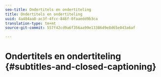 ```yaml
---
seo-title: Ondertitels en ondertiteling
title: Ondertitels en ondertiteling
uuid: 4a484aa8-ac3f-4fcc-846f-0faaedd9b3ca
translation-type: tm+mt
source-git-commit: 557f42cd9a6f356aa99e13386d9e8d65e043a6af

---
```



# Ondertitels en ondertiteling {#subtitles-and-closed-captioning}

